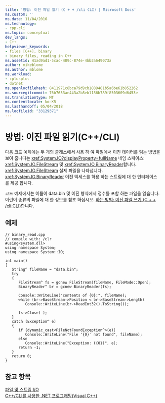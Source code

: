```yaml
---
title: '방법: 이진 파일 읽기 (C + + /cli CLI) | Microsoft Docs'
ms.custom: ''
ms.date: 11/04/2016
ms.technology:
- cpp-cli
ms.topic: conceptual
dev_langs:
- C++
helpviewer_keywords:
- files [C++], binary
- binary files, reading in C++
ms.assetid: 41ad9ad1-5cac-489c-874e-4bb3a649073a
author: mikeblome
ms.author: mblome
ms.workload:
- cplusplus
- dotnet
ms.openlocfilehash: 8411971c8bca79d9cb1809481b5a6be61b052262
ms.sourcegitcommit: 76b7653ae443a2b8eb1186b789f8503609d6453e
ms.translationtype: MT
ms.contentlocale: ko-KR
ms.lasthandoff: 05/04/2018
ms.locfileid: "33129371"
---
```

# <a name="how-to-read-a-binary-file-ccli"></a>방법: 이진 파일 읽기(C++/CLI)
다음 코드 예제에는 두 개의 클래스에서 사용 하 여 파일에서 이진 데이터를 읽는 방법을 보여 줍니다는 <xref:System.IO?displayProperty=fullName> 네임 스페이스: <xref:System.IO.FileStream> 및 <xref:System.IO.BinaryReader>합니다. <xref:System.IO.FileStream> 실제 파일을 나타냅니다. <xref:System.IO.BinaryReader> 이진 액세스를 허용 하는 스트림에 대 한 인터페이스를 제공 합니다.  
  
 코드 예제에서는 이름이 data.bin 및 이진 형식에서 정수를 포함 하는 파일을 읽습니다. 이런이 종류의 파일에 대 한 정보를 참조 하십시오. [하는 방법: 이진 파일 쓰기 (C + + /cli CLI)](../dotnet/how-to-write-a-binary-file-cpp-cli.md)합니다.  
  
## <a name="example"></a>예제  
  
```  
// binary_read.cpp  
// compile with: /clr  
#using<system.dll>  
using namespace System;  
using namespace System::IO;  
  
int main()   
{  
   String^ fileName = "data.bin";  
   try  
   {  
      FileStream^ fs = gcnew FileStream(fileName, FileMode::Open);  
      BinaryReader^ br = gcnew BinaryReader(fs);  
  
      Console::WriteLine("contents of {0}:", fileName);  
      while (br->BaseStream->Position < br->BaseStream->Length)  
         Console::WriteLine(br->ReadInt32().ToString());  
  
      fs->Close( );  
   }  
   catch (Exception^ e)  
   {  
      if (dynamic_cast<FileNotFoundException^>(e))  
         Console::WriteLine("File '{0}' not found", fileName);  
      else  
         Console::WriteLine("Exception: ({0})", e);  
      return -1;  
   }  
   return 0;  
}  
```  
  
## <a name="see-also"></a>참고 항목  
 [파일 및 스트림 I/O](http://msdn.microsoft.com/Library/4f4a33a9-66b7-4cd7-a285-4ad3e4276cd2)   
 [C++/CLI를 사용한 .NET 프로그래밍(Visual C++)](../dotnet/dotnet-programming-with-cpp-cli-visual-cpp.md)
